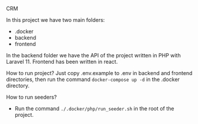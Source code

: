 CRM

In this project we have two main folders:
- .docker
- backend
- frontend

In the backend folder we have the API of the project written in PHP with Laravel 11.
Frontend has been written in react.

How to run project? 
Just copy .env.example to .env in backend and frontend directories, then run the command `docker-compose up -d` in the .docker directory.

How to run seeders? 
- Run the command `./.docker/php/run_seeder.sh` in the root of the project.